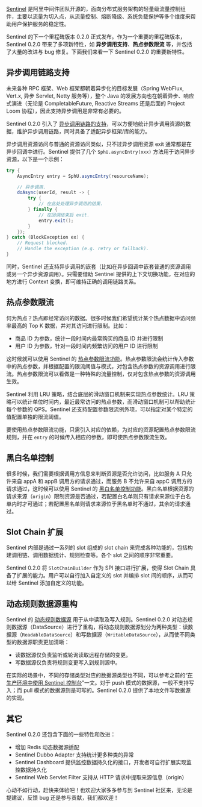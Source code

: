 [Sentinel](https://github.com/alibaba/Sentinel) 是阿里中间件团队开源的，面向分布式服务架构的轻量级流量控制组件，主要以流量为切入点，从流量控制、熔断降级、系统负载保护等多个维度来帮助用户保护服务的稳定性。

Sentinel 的下一个里程碑版本 0.2.0 正式发布。作为一个重要的里程碑版本，Sentinel 0.2.0 带来了多项新特性，如 **异步调用支持**、**热点参数限流** 等，并包括了大量的改进与 bug 修复。下面我们来看一下 Sentinel 0.2.0 的重要新特性。

## 异步调用链路支持

未来各种 RPC 框架、Web 框架都朝着异步化的目标发展（Spring WebFlux, Vert.x, 异步 Servlet, Netty 服务等），整个 Java 的发展方向也在朝着异步、响应式演进（无论是 CompletableFuture, Reactive Streams 还是后面的 Project Loom 协程），因此支持异步调用是非常有必要的。

Sentinel 0.2.0 引入了 [异步调用链路的支持](https://github.com/alibaba/Sentinel/wiki/%E5%A6%82%E4%BD%95%E4%BD%BF%E7%94%A8#%E5%BC%82%E6%AD%A5%E8%B0%83%E7%94%A8%E6%94%AF%E6%8C%81)，可以方便地统计异步调用资源的数据，维护异步调用链路，同时具备了适配异步框架/库的能力。

异步调用资源访问与普通的资源访问类似，只不过异步调用资源 exit 通常都是在异步回调中进行。Sentinel 提供了几个 `SphU.asyncEntry(xxx)` 方法用于访问异步资源，以下是一个示例：

```java
try {
    AsyncEntry entry = SphU.asyncEntry(resourceName);

    // 异步调用.
    doAsync(userId, result -> {
        try {
            // 在此处处理异步调用的结果.
        } finally {
            // 在回调结束后 exit.
            entry.exit();
        }
    });
} catch (BlockException ex) {
    // Request blocked.
    // Handle the exception (e.g. retry or fallback).
}
```

同时，Sentinel 还支持异步调用的嵌套（比如在异步回调中嵌套普通的资源调用或另一个异步资源调用）。只需要借助 Sentinel 提供的上下文切换功能，在对应的地方进行 Context 变换，即可维持正确的调用链路关系。

## 热点参数限流

何为热点？热点即经常访问的数据。很多时候我们希望统计某个热点数据中访问频率最高的 Top K 数据，并对其访问进行限制。比如：

- 商品 ID 为参数，统计一段时间内最常购买的商品 ID 并进行限制
- 用户 ID 为参数，针对一段时间内频繁访问的用户 ID 进行限制

这时候就可以使用 Sentinel 的 [热点参数限流功能](https://github.com/alibaba/Sentinel/wiki/%E7%83%AD%E7%82%B9%E5%8F%82%E6%95%B0%E9%99%90%E6%B5%81)。热点参数限流会统计传入参数中的热点参数，并根据配置的限流阈值与模式，对包含热点参数的资源调用进行限流。热点参数限流可以看做是一种特殊的流量控制，仅对包含热点参数的资源调用生效。

Sentinel 利用 LRU 策略，结合底层的滑动窗口机制来实现热点参数统计。LRU 策略可以统计单位时间内，最近最常访问的热点参数，而滑动窗口机制可以帮助统计每个参数的 QPS。Sentinel 还支持配置参数限流例外项，可以指定对某个特定的值配置单独的限流阈值。

要使用热点参数限流功能，只需引入对应的依赖，为对应的资源配置热点参数限流规则，并在 `entry` 的时候传入相应的参数，即可使热点参数限流生效。

## 黑白名单控制

很多时候，我们需要根据调用方信息来判断资源是否允许访问，比如服务 A 只允许来自 appA 和 appB 调用方的请求通过，而服务 B 不允许来自 appC 调用方的请求通过，这时候可以使用 Sentinel 的 [黑白名单控制功能](https://github.com/alibaba/Sentinel/wiki/%E9%BB%91%E7%99%BD%E5%90%8D%E5%8D%95%E6%8E%A7%E5%88%B6)。黑白名单根据资源的请求来源（`origin`）限制资源是否通过，若配置白名单则只有请求来源位于白名单内时才可通过；若配置黑名单则请求来源位于黑名单时不通过，其余的请求通过。

## Slot Chain 扩展

Sentinel 内部是通过一系列的 slot 组成的 slot chain 来完成各种功能的，包括构建调用链、调用数据统计、规则检查等。各个 slot 之间的顺序非常重要。

Sentinel 0.2.0 将 `SlotChainBuilder` 作为 SPI 接口进行扩展，使得 Slot Chain 具备了扩展的能力。用户可以自行加入自定义的 slot 并编排 slot 间的顺序，从而可以给 Sentinel 添加自定义的功能。

## 动态规则数据源重构

Sentinel 的 [动态规则数据源](https://github.com/alibaba/Sentinel/wiki/%E5%8A%A8%E6%80%81%E8%A7%84%E5%88%99%E6%89%A9%E5%B1%95) 用于从中读取及写入规则。Sentinel 0.2.0 对动态规则数据源（DataSource）进行了重构，将动态规则数据源划分为两种类型：读数据源（`ReadableDataSource`）和写数据源（`WritableDataSource`），从而使不同类型的数据源职责更加清晰：

- 读数据源仅负责监听或轮询读取远程存储的变更。
- 写数据源仅负责将规则变更写入到规则源中。

在实际的场景中，不同的存储类型对应的数据源类型也不同，可以参考之前的“[在生产环境中使用 Sentinel 控制台](https://github.com/alibaba/Sentinel/wiki/%E5%9C%A8%E7%94%9F%E4%BA%A7%E7%8E%AF%E5%A2%83%E4%B8%AD%E4%BD%BF%E7%94%A8-Sentinel-%E6%8E%A7%E5%88%B6%E5%8F%B0)”一文。对于 push 模式的数据源，一般不支持写入；而 pull 模式的数据源则是可写的。Sentinel 0.2.0 提供了本地文件写数据源的实现。

## 其它

Sentinel 0.2.0 还包含下面的一些特性和改进：

- 增加 Redis 动态数据源适配
- Sentinel Dubbo Adapter 支持统计更多种类的异常
- Sentinel Dashboard 提供监控数据持久化的接口，开发者可自行扩展实现监控数据持久化
- Sentinel Web Servlet Filter 支持从 HTTP 请求中提取来源信息（origin）

心动不如行动，赶快来体验吧！也欢迎大家多多参与到 Sentinel 社区来，无论是提建议，反馈 bug 还是参与贡献，我们都欢迎！